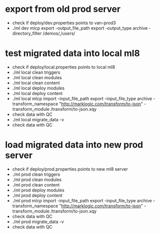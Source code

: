 # export from old prod server
* check if deploy/dev.properties points to van-prod3
* ./ml dev mlcp export -output_file_path export -output_type archive -directory_filter /demos/,/users/

# test migrated data into local ml8
* check if deploy/local.properties points to local ml8
* ./ml local clean triggers
* ./ml local clean modules
* ./ml local clean content
* ./ml local deploy modules
* ./ml local deploy content
* ./ml local mlcp import -input_file_path export -input_file_type archive -transform_namespace "http://marklogic.com/transform/to-json" -transform_module /transform/to-json.xqy
* check data with QC
* ./ml local migrate_data -v
* check data with QC

# load migrated data into new prod server
* check if deploy/prod.properties points to new ml8 server
* ./ml prod clean triggers
* ./ml prod clean modules
* ./ml prod clean content
* ./ml prod deploy modules
* ./ml prod deploy content
* ./ml prod mlcp import -input_file_path export -input_file_type archive -transform_namespace "http://marklogic.com/transform/to-json" -transform_module /transform/to-json.xqy
* check data with QC
* ./ml prod migrate_data -v
* check data with QC
